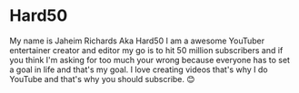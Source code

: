# Hard50
My name is Jaheim Richards Aka Hard50 I am a awesome YouTuber  entertainer creator and editor my go is to hit 50 million subscribers and if you think I'm asking for too much your wrong because everyone has to set a goal in life and that's my goal. I love creating videos that's why I do YouTube and that's why you should subscribe. 😊
